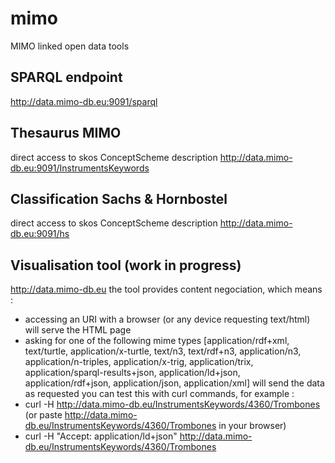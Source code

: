 # mimo
MIMO linked open data tools

## SPARQL endpoint 
http://data.mimo-db.eu:9091/sparql

## Thesaurus MIMO
direct access to skos ConceptScheme description
http://data.mimo-db.eu:9091/InstrumentsKeywords

## Classification Sachs & Hornbostel
direct access to skos ConceptScheme description
http://data.mimo-db.eu:9091/hs

## Visualisation tool (work in progress)
http://data.mimo-db.eu
the tool provides content negociation, which means :
- accessing an URI with a browser (or any device requesting text/html) will serve the HTML page
- asking for one of the following mime types [application/rdf+xml, text/turtle, application/x-turtle, text/n3, text/rdf+n3, application/n3, application/n-triples, application/x-trig, application/trix, application/sparql-results+json, application/ld+json, application/rdf+json, application/json, application/xml] will send the data as requested
you can test this with curl commands, for example : 
- curl -H http://data.mimo-db.eu/InstrumentsKeywords/4360/Trombones
(or paste http://data.mimo-db.eu/InstrumentsKeywords/4360/Trombones in your browser)
- curl -H "Accept: application/ld+json" http://data.mimo-db.eu/InstrumentsKeywords/4360/Trombones
